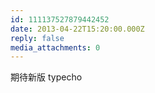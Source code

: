 ```yaml
---
id: 111137527879442452
date: 2013-04-22T15:20:00.000Z
reply: false
media_attachments: 0
---
```


期待新版 typecho ​​​​

